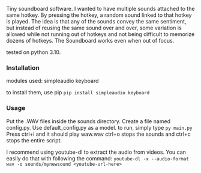 Tiny soundboard software.
I wanted to have multiple sounds attached to the same hotkey. By pressing the hotkey, a random sound linked to that hotkey is played.
The idea is that any of the sounds convey the same sentiment, but instead of reusing the same sound over and over, some variation is allowed while not running out of hotkeys and not being difficult to memorize dozens of hotkeys.
The Soundboard works even when out of focus.

tested on python 3.10.

### Installation
modules used:
simpleaudio
keyboard

to install them, use pip
`pip install simpleaudio keyboard`

### Usage

Put the .WAV files inside the sounds directory.
Create a file named config.py. Use default_config.py as a model.
to run, simply type
`py main.py`
Press ctrl+i and it should play waw.wav
ctrl+o stops the sounds and ctrl+c stops the entire script.

I recommend using youtube-dl to extract the audio from videos. You can easily do that with following the command:
`youtube-dl -x --audio-format wav -o sounds/mynewsound <youtube-url-here>`
